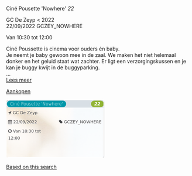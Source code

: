 Ciné Pousette 'Nowhere' *22*

GC De Zeyp < 2022  
22/09/2022 GCZEY\_NOWHERE  

Van 10:30 tot 12:00

  

  

Ciné Poussette is cinema voor ouders én baby.  
Je neemt je baby gewoon mee in de zaal. We maken het niet helemaal donker en het geluid staat wat zachter. Er ligt een verzorgingskussen en je kan je buggy kwijt in de buggyparking.  
...  
[Lees meer](https://tickets.vgc.be/activity/subscribe/GCZEY_NOWHERE)

[Aankopen](https://tickets.vgc.be/ticketingActivity/subscribe/GCZEY_NOWHERE)

![](80207.png)

[Based on this search](https://tickets.vgc.be/activity/index?&vrijeplaatsen=1&Age%5B%5D=3%2C5&entity=276)